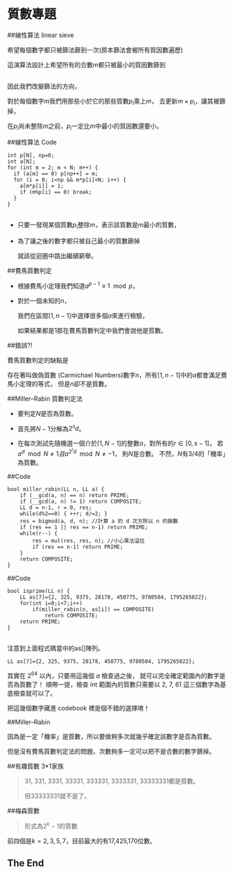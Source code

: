 # 質數專題


##線性算法 linear sieve

希望每個數字都只被篩法篩到一次(原本篩法會被所有質因數遍歷)

這演算法設計上希望所有的合數$m$都只被最小的質因數篩到


##
因此我們改變篩法的方向，

對於每個數字$m$我們用那些小於它的那些質數$p_i$乘上$m$，
去更新$m \times p_i$，讓其被篩掉，

在$p_i$尚未整除$m$之前，$p_i$一定比$m$中最小的質因數還要小。

##線性算法 Code

~~~{.cpp}
int p[N], np=0;
int a[N];     
for (int m = 2; m < N; m++) {
  if (a[m] == 0) p[np++] = m;
  for (i = 0; i<np && m*p[i]<N; i++) {
    a[m*p[i]] = 1;
    if (m%p[i] == 0) break;
  }
}
~~~

##
- 只要一發現某個質數$p_i$整除$m$，表示該質數是$m$最小的質數，

- 為了讓之後的數字都只被自己最小的質數篩掉

	就該從迴圈中跳出繼續窮舉。


##費馬質數判定

- 根據費馬小定理我們知道$a^{p-1}\equiv 1 \mod{p}$，

- 對於一個未知的$n$，

	我們在區間$[1,n-1]$中選擇很多個$a$來進行檢驗，

	如果結果都是1那在費馬質數判定中我們會說他是質數。

##錯誤?!

費馬質數判定的缺點是

存在著叫做偽質數 (Carmichael Numbers)數字$n$，所有$[1,n-1]$中的$a$都會滿足費馬小定理的等式，
但是$n$卻不是質數。

##Miller–Rabin 質數判定法

- 要判定$N$是否為質數。
- 首先將$N-1$分解為$2^sd$。

- 在每次測試先隨機選一個介於$[1, N-1]$的整數$a$，對所有的$r \in [0, s-1]$，
	若$a^d \mod N \neq 1且a^{2^{r}d} \mod N \neq -1$，
	則$N$是合數。
	不然，$N$有$3/4$的「機率」為質數。

##Code

~~~{.cpp}
bool miller_rabin(LL n, LL a) {
	if (__gcd(a, n) == n) return PRIME;
	if (__gcd(a, n) != 1) return COMPOSITE;
	LL d = n-1, r = 0, res;
	while(d%2==0) { ++r; d/=2; }
	res = bigmod(a, d, n); //計算 a 的 d 次方除以 n 的餘數
	if (res == 1 || res == n-1) return PRIME;
	while(r--) {
		res = mul(res, res, n); //小心乘法溢位
		if (res == n-1) return PRIME;
	}
	return COMPOSITE;
}
~~~



##Code

~~~{.cpp}
bool isprime(LL n) {
	LL as[7]={2, 325, 9375, 28178, 450775, 9780504, 1795265022};
	for(int i=0;i<7;i++)
		if(miller_rabin(n, as[i]) == COMPOSITE)
			return COMPOSITE;
	return PRIME;
}
~~~

##
注意到上面程式碼當中的as[]陣列。

~~~{.cpp}
LL as[7]={2, 325, 9375, 28178, 450775, 9780504, 1795265022};
~~~

其實在 $2^{64}$ 以內，只要用這幾個 $a$ 檢查過之後，
就可以完全確定範圍內的數字是否為質數了！
順帶一提，檢查 int 範圍內的質數只需要以 2, 7, 61 這三個數字為基底檢查就可以了。

把這幾個數字藏進 codebook 裡是個不錯的選擇唷！



##Miller–Rabin

因為是一定「機率」是質數，所以要做夠多次就幾乎確定該數字是否為質數。

但是沒有費馬質數判定法的問題，次數夠多一定可以把不是合數的數字篩掉。



##有趣質數 3*1家族

> 31, 331, 3331, 33331, 333331, 3333331, 33333331都是質數。
>
> 但33333331就不是了。



##梅森質數

> 形式為$2^k -1$的質數

前四個是$k =2,3,5,7$，目前最大的有17,425,170位數。



## The End
